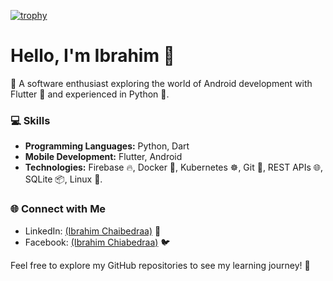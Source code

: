 [![trophy](https://github-profile-trophy.vercel.app/?username=ryo-ma)](https://github.com/ryo-ma/github-profile-trophy)


<h1>Hello, I'm Ibrahim 👋</h1>

  🚀 A software enthusiast exploring the world of Android development with Flutter 📱 and experienced in Python 🐍.

  ### 💻 Skills

  - **Programming Languages:** Python, Dart
  - **Mobile Development:** Flutter, Android
  - **Technologies:** Firebase 🔥, Docker 🐳, Kubernetes ☸️, Git 🐙, REST APIs 🌐, SQLite 📦, Linux 🐧.

  ### 🌐 Connect with Me

  - LinkedIn: <a href="https://www.linkedin.com/in/ibrahim-chaibedraa/">(Ibrahim Chaibedraa)</a> 📎
  - Facebook: <a href="https://www.facebook.com/Ibrahim.Chaibedraa/">(Ibrahim Chiabedraa)</a> 🐦

  Feel free to explore my GitHub repositories to see my learning journey! 🚀
</div>
